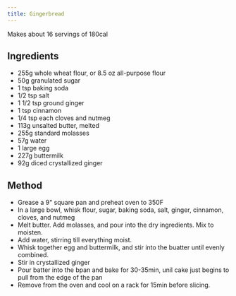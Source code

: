 ```yaml
---
title: Gingerbread
---
```


Makes about 16 servings of 180cal

## Ingredients

-   255g whole wheat flour, or 8.5 oz all-purpose flour
-   50g granulated sugar
-   1 tsp baking soda
-   1/2 tsp salt
-   1 1/2 tsp ground ginger
-   1 tsp cinnamon
-   1/4 tsp each cloves and nutmeg
-   113g unsalted butter, melted
-   255g standard molasses
-   57g water
-   1 large egg
-   227g buttermilk
-   92g diced crystallized ginger

## Method

-   Grease a 9" square pan and preheat oven to 350F
-   In a large bowl, whisk flour, sugar, baking soda, salt, ginger, cinnamon, cloves, and nutmeg
-   Melt butter. Add molasses, and pour into the dry ingredients. Mix to moisten.
-   Add water, stirring till everything moist.
-   Whisk together egg and buttermilk, and stir into the buatter until evenly combined.
-   Stir in crystallized ginger
-   Pour batter into the bpan and bake for 30-35min, unil cake just begins to pull from the edge of the pan
-   Remove from the oven and cool on a rack for 15min before slicing.
